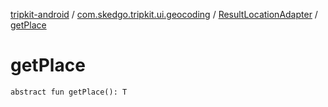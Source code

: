 [tripkit-android](../../index.md) / [com.skedgo.tripkit.ui.geocoding](../index.md) / [ResultLocationAdapter](index.md) / [getPlace](./get-place.md)

# getPlace

`abstract fun getPlace(): T`